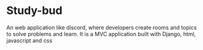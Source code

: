 # Study-bud
An web application like discord, where developers create rooms and topics to solve problems and learn.
It is a MVC application built with Django, html, javascript and css
